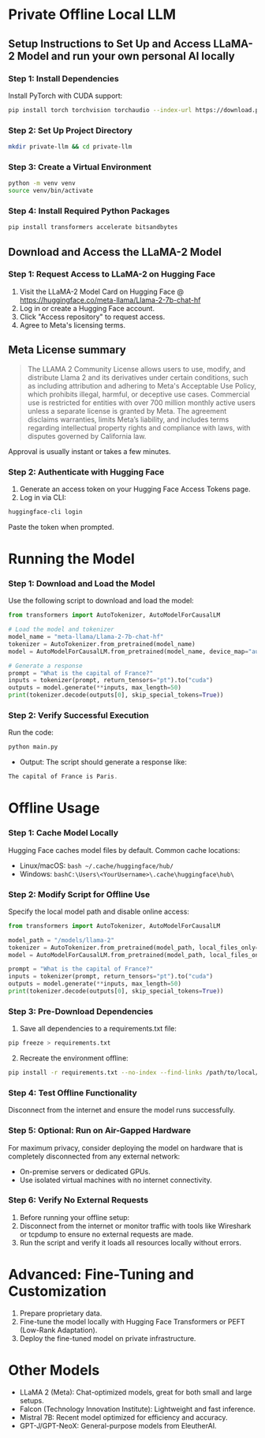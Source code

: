 # Private Offline Local LLM

## Setup Instructions to Set Up and Access LLaMA-2 Model and run your own personal AI locally

### Step 1: Install Dependencies
Install PyTorch with CUDA support:
```bash
pip install torch torchvision torchaudio --index-url https://download.pytorch.org/whl/cu118
```

### Step 2: Set Up Project Directory

```bash 
mkdir private-llm && cd private-llm
```

### Step 3: Create a Virtual Environment

```bash 
python -m venv venv
source venv/bin/activate
```

### Step 4: Install Required Python Packages

```bash
pip install transformers accelerate bitsandbytes
```


## Download and Access the LLaMA-2 Model

### Step 1: Request Access to LLaMA-2 on Hugging Face

1. Visit the LLaMA-2 Model Card on Hugging Face @ https://huggingface.co/meta-llama/Llama-2-7b-chat-hf
2. Log in or create a Hugging Face account.
3. Click "Access repository" to request access.
4. Agree to Meta's licensing terms.

## Meta License summary
>The LLAMA 2 Community License allows users to use, modify, and distribute Llama 2 and its derivatives under certain conditions, such as including attribution and adhering to Meta's Acceptable Use Policy, which prohibits illegal, harmful, or deceptive use cases. Commercial use is restricted for entities with over 700 million monthly active users unless a separate license is granted by Meta. The agreement disclaims warranties, limits Meta’s liability, and includes terms regarding intellectual property rights and compliance with laws, with disputes governed by California law.

Approval is usually instant or takes a few minutes.



### Step 2: Authenticate with Hugging Face
1. Generate an access token on your Hugging Face Access Tokens page.
2. Log in via CLI:
```bash 
huggingface-cli login
``` 
Paste the token when prompted.

# Running the Model

### Step 1: Download and Load the Model
Use the following script to download and load the model:

```python
from transformers import AutoTokenizer, AutoModelForCausalLM

# Load the model and tokenizer
model_name = "meta-llama/Llama-2-7b-chat-hf"
tokenizer = AutoTokenizer.from_pretrained(model_name)
model = AutoModelForCausalLM.from_pretrained(model_name, device_map="auto", torch_dtype="auto")

# Generate a response
prompt = "What is the capital of France?"
inputs = tokenizer(prompt, return_tensors="pt").to("cuda")
outputs = model.generate(**inputs, max_length=50)
print(tokenizer.decode(outputs[0], skip_special_tokens=True))
```

### Step 2: Verify Successful Execution
Run the code:
```bash
python main.py
```

* Output: The script should generate a response like:
```c
The capital of France is Paris.
```


# Offline Usage

### Step 1: Cache Model Locally
Hugging Face caches model files by default. Common cache locations:
* Linux/macOS: ```bash ~/.cache/huggingface/hub/```
* Windows: ```bashC:\Users\<YourUsername>\.cache\huggingface\hub\```

### Step 2: Modify Script for Offline Use
Specify the local model path and disable online access:
```python
from transformers import AutoTokenizer, AutoModelForCausalLM

model_path = "/models/llama-2"
tokenizer = AutoTokenizer.from_pretrained(model_path, local_files_only=True)
model = AutoModelForCausalLM.from_pretrained(model_path, local_files_only=True)

prompt = "What is the capital of France?"
inputs = tokenizer(prompt, return_tensors="pt").to("cuda")
outputs = model.generate(**inputs, max_length=50)
print(tokenizer.decode(outputs[0], skip_special_tokens=True))
```

### Step 3: Pre-Download Dependencies
1. Save all dependencies to a requirements.txt file:
```bash
pip freeze > requirements.txt
```
2. Recreate the environment offline:
```bash
pip install -r requirements.txt --no-index --find-links /path/to/local/package-repo
```

### Step 4: Test Offline Functionality
Disconnect from the internet and ensure the model runs successfully.


### Step 5: Optional: Run on Air-Gapped Hardware
For maximum privacy, consider deploying the model on hardware that is completely disconnected from any external network:
* On-premise servers or dedicated GPUs.
* Use isolated virtual machines with no internet connectivity.

### Step 6: Verify No External Requests
1. Before running your offline setup:
2. Disconnect from the internet or monitor traffic with tools like Wireshark or tcpdump to ensure no external requests are made.
3. Run the script and verify it loads all resources locally without errors.


# Advanced: Fine-Tuning and Customization
1. Prepare proprietary data.
2. Fine-tune the model locally with Hugging Face Transformers or PEFT (Low-Rank Adaptation).
3. Deploy the fine-tuned model on private infrastructure.

# Other Models
* LLaMA 2 (Meta): Chat-optimized models, great for both small and large setups.
* Falcon (Technology Innovation Institute): Lightweight and fast inference.
* Mistral 7B: Recent model optimized for efficiency and accuracy.
* GPT-J/GPT-NeoX: General-purpose models from EleutherAI.

